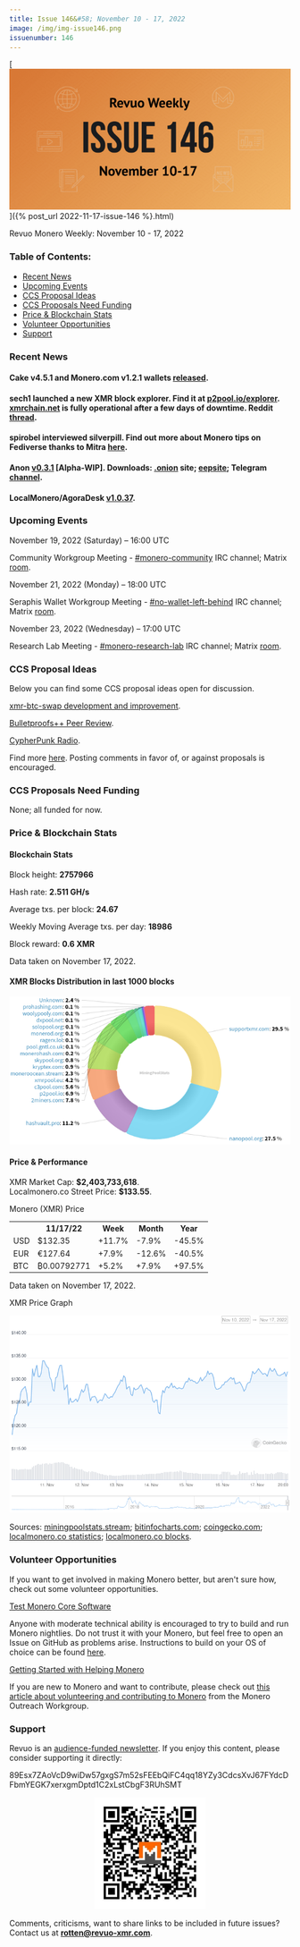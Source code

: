 ```yaml
---
title: Issue 146&#58; November 10 - 17, 2022
image: /img/img-issue146.png
issuenumber: 146
---
```

[<img src="/img/img-issue146.png" alt="Revuo Monero Weekly #146 Slide" class="img-lead">]({% post_url 2022-11-17-issue-146 %}.html)

<p class="text-lead">Revuo Monero Weekly: November 10 - 17, 2022</p>
<!--more-->

<h3>Table of Contents:</h3>
<ul class="contents">
    <li><a href="#news">Recent News</a></li>
    <li><a href="#events">Upcoming Events</a></li>
    <li><a href="#ideas">CCS Proposal Ideas</a></li>
    <li><a href="#proposals">CCS Proposals Need Funding</a></li>
    <li><a href="#stats">Price & Blockchain Stats</a></li>
    <li><a href="#volunteer">Volunteer Opportunities</a></li>
    <li><a href="#support">Support</a></li>
</ul>

<h3 id="news">Recent News</h3>

<div class="newsbyte">
    <h4>Cake v4.5.1 and Monero.com v1.2.1 wallets <a href="https://github.com/cake-tech/cake_wallet/releases/tag/v4.5.1" target="_blank">released</a>.</h4>
</div>

<div class="newsbyte">
    <h4>sech1 launched a new XMR block explorer. Find it at <a href="https://p2pool.io/explorer/" target="_blank">p2pool.io/explorer</a>. <a href="https://xmrchain.net/" target="_blank">xmrchain.net</a> is fully operational after a few days of downtime. Reddit <a href="https://teddit.adminforge.de/r/Monero/comments/yu95nh/in_light_of_xmrchainnet_being_down_for_a_while/" target="_blank">thread</a>.</h4>
</div>

<div class="newsbyte">
    <h4>spirobel interviewed silverpill. Find out more about Monero tips on Fediverse thanks to Mitra <a href="https://monerochan.news/article/11#heading" target="_blank">here</a>.</h4>
</div>

<div class="newsbyte">
    <h4>Anon <a href="https://gitea.com/ANONERO/ANON/releases/tag/v0.3.1" target="_blank">v0.3.1</a> [Alpha-WIP]. Downloads: <a href="anonero5wmhraxqsvzq2ncgptq6gq45qoto6fnkfwughfl4gbt44swad.onion" target="_blank">.onion</a> site; <a href="rprz4pus37f5o5elhv7arzasfr2mf2ospvbkl236vpqjajjlieeq.b32.i2p" target="_blank">eepsite</a>; Telegram <a href="https://t.me/anoneroapks" target="_blank">channel</a>.</h4>
</div>
    
<div class="newsbyte">
    <h4>LocalMonero/AgoraDesk <a href="https://github.com/AgoraDesk-LocalMonero/agoradesk-app-foss/releases/tag/v1.0.37" target="_blank">v1.0.37</a>.</h4>
</div>

<h3 id="events">Upcoming Events</h3>

<div class="event">
    <p class="date" markdown="1">November 19, 2022 (Saturday) – 16:00 UTC</p>
    <p markdown="1">Community Workgroup Meeting - <a href="irc://irc.libera.chat/#monero-community" target="_blank">#monero-community</a> IRC channel; Matrix <a href="https://matrix.to/#/#monero-community:monero.social" target="_blank">room</a>.</p>
</div>

<div class="event">
    <p class="date" markdown="1">November 21, 2022 (Monday) – 18:00 UTC</p>
    <p markdown="1">Seraphis Wallet Workgroup Meeting - <a href="irc://irc.libera.chat/#no-wallet-left-behind" target="_blank">#no-wallet-left-behind</a> IRC channel; Matrix <a href="https://matrix.to/#/#no-wallet-left-behind-2:haveno.network" target="_blank">room</a>.</p>
</div>

<div class="event">
    <p class="date" markdown="1">November 23, 2022 (Wednesday) – 17:00 UTC</p>
    <p markdown="1">Research Lab Meeting - <a href="irc://irc.libera.chat/#monero-research-lab" target="_blank">#monero-research-lab</a> IRC channel; Matrix <a href="https://matrix.to/#/#monero-research-lab:monero.social" target="_blank">room</a>.</p>
</div>

<h3 id="ideas">CCS Proposal Ideas</h3>

<p>Below you can find some CCS proposal ideas open for discussion.</p>

<div class="proposal">
<p><a href="https://repo.getmonero.org/monero-project/ccs-proposals/-/merge_requests/355" target="_blank">xmr-btc-swap development and improvement</a>.</p>
</div>

<div class="proposal">
<p><a href="https://repo.getmonero.org/monero-project/ccs-proposals/-/merge_requests/358" target="_blank">Bulletproofs++ Peer Review</a>.</p>
</div>

<div class="proposal">
<p><a href="https://repo.getmonero.org/monero-project/ccs-proposals/-/merge_requests/357" target="_blank">CypherPunk Radio</a>.</p>
</div>

<div class="proposal">
<p>Find more <a href="https://ccs.getmonero.org/ideas/" target="_blank">here</a>. Posting comments in favor of, or against proposals is encouraged.</p>
</div>

<h3 id="proposals">CCS Proposals Need Funding</h3>

<p>None; all funded for now.</p>

<h3 id="stats">Price & Blockchain Stats</h3>

<h4 class="stat">Blockchain Stats</h4>

<div class="bcstats">
    <p>Block height: <b>2757966</b></p>
    <p>Hash rate: <b>2.511 GH/s</b></p>
    <p>Average txs. per block: <b>24.67</b></p>
    <p>Weekly Moving Average txs. per day: <b>18986</b></p>
    <p>Block reward: <b>0.6 XMR</b></p>
</div>
<p class="note">Data taken on November 17, 2022.</p>

<h4 class="stat">XMR Blocks Distribution in last 1000 blocks</h4>
<p><img src="/img/hashrate-pool-distribution-1117.png" alt="Hashrate Pool Distribution Pie Chart"/></p>

<h4 class="stat" id="price-stat">Price & Performance</h4>

<div class="price-intro">XMR Market Cap: <b>$2,403,733,618</b>.<br/>Localmonero.co Street Price: <b>$133.55</b>.</div>

<p class="table-title">Monero (XMR) Price</p>
<table class="price-table">
  <tr class="row1">
    <th></th>
    <th>11/17/22</th>
    <th>Week</th>
    <th>Month</th>
    <th>Year</th>
  </tr>
  <tr>
    <td data-th="XMR to">USD</td>
    <td data-th="11/17/22">$132.35</td>
    <td data-th="Week" class="green">+11.7%</td>
    <td data-th="Month" class="red">-7.9%</td>
    <td data-th="Year" class="red">-45.5%</td>
  </tr>
  <tr class="row3">
    <td data-th="XMR to">EUR</td>
    <td data-th="11/17/22">€127.64</td>
    <td data-th="Week" class="green">+7.9%</td>
    <td data-th="Month" class="red">-12.6%</td>
    <td data-th="Year" class="red">-40.5%</td>
  </tr>
  <tr>
    <td data-th="XMR to">BTC</td>
    <td data-th="11/17/22">₿0.00792771</td>
    <td data-th="Week" class="green">+5.2%</td>
    <td data-th="Month" class="green">+7.9%</td>
    <td data-th="Year" class="green">+97.5%</td>
  </tr>
</table>
<p class="note">Data taken on November 17, 2022.</p>

<p class="table-title">XMR Price Graph</p>

![XMR Price Graph 11/10/22-11/17/22](/img/weekly-chart-1117.png "XMR Price Graph 11/10/22-11/17/22")

Sources: <a href="https://miningpoolstats.stream/monero" target="_blank">miningpoolstats.stream</a>; <a href="https://bitinfocharts.com/monero/" target="_blank">bitinfocharts.com</a>; <a href="https://www.coingecko.com/en/coins/monero" target="_blank">coingecko.com</a>; <a href="https://localmonero.co/statistics" target="_blank">localmonero.co statistics</a>; <a href="https://localmonero.co/blocks" target="_blank">localmonero.co blocks</a>.

<h3 id="volunteer">Volunteer Opportunities</h3>

<p>If you want to get involved in making Monero better, but aren't sure how, check out some volunteer opportunities.</p>

<div class="newsbyte">
    <p class="date"><a href="https://github.com/monero-project/monero" target="_blank">Test Monero Core Software</a></p>
    <p>Anyone with moderate technical ability is encouraged to try to build and run Monero nightlies. Do not trust it with your Monero, but feel free to open an Issue on GitHub as problems arise. Instructions to build on your OS of choice can be found <a href="https://github.com/monero-project/monero#compiling-monero-from-source" target="_blank">here</a>. </p>
</div>

<div class="newsbyte">
    <p class="date"><a href="https://github.com/monero-project/monero" target="_blank">Getting Started with Helping Monero</a></p>
    <p>If you are new to Monero and want to contribute, please check out <a href="https://www.monerooutreach.org/stories/getting-started-helping-monero.php" target="_blank">this article about volunteering and contributing to Monero</a> from the Monero Outreach Workgroup. </p>
</div>

<h3 id="support">Support</h3>

<p markdown="1">Revuo is an <a href="https://revuo-xmr.com/support/">audience-funded newsletter</a>. If you enjoy this content, please consider supporting it directly:</p>

<p class="address" markdown="1">89Esx7ZAoVcD9wiDw57gxgS7m52sFEEbQiFC4qq18YZy3CdcsXvJ67FYdcDFbmYEGK7xerxgmDptd1C2xLstCbgF3RUhSMT</p>

<p><center><a href="monero:89Esx7ZAoVcD9wiDw57gxgS7m52sFEEbQiFC4qq18YZy3CdcsXvJ67FYdcDFbmYEGK7xerxgmDptd1C2xLstCbgF3RUhSMT" class="qr"><img src="/img/donate-monero.jpg" style="max-width: 200px;"/></a></center></p>

Comments, criticisms, want to share links to be included in future issues? Contact us at **rotten@revuo-xmr.com**.
